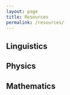 ```yaml
---
layout: page
title: Resources
permalink: /resources/
---
```


## Linguistics

## Physics

## Mathematics
